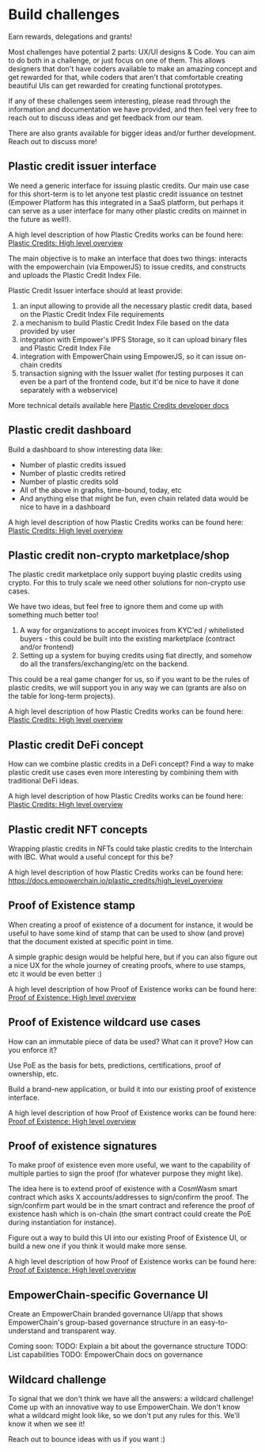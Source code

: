 # Build challenges

Earn rewards, delegations and grants!

Most challenges have potential 2 parts: UX/UI designs & Code. 
You can aim to do both in a challenge, or just focus on one of them. 
This allows designers that don't have coders available to make an amazing concept and get rewarded for that, 
while coders that aren't that comfortable creating beautiful UIs can get rewarded for creating functional prototypes.

If any of these challenges seem interesting, please read through the information and documentation we have provided, and then feel very free to reach out to discuss ideas and get feedback from our team.

There are also grants available for bigger ideas and/or further development. Reach out to discuss more!

## Plastic credit issuer interface

We need a generic interface for issuing plastic credits. Our main use case for this short-term is to let anyone test plastic credit issuance on testnet (Empower Platform has this integrated in a SaaS platform, but perhaps it can serve as a user interface for many other plastic credits on mainnet in the future as well!).

A high level description of how Plastic Credits works can be found here: [Plastic Credits: High level overview](../plastic-credits/high-level-overview.md)

The main objective is to make an interface that does two things: interacts with the empowerchain (via EmpowerJS) to issue credits, and constructs and uploads the Plastic Credit Index File.

Plastic Credit Issuer interface should at least provide:

1. an input allowing to provide all the necessary plastic credit data, based on the Plastic Credit Index File requirements
2. a mechanism to build Plastic Credit Index File based on the data provided by user
3. integration with Empower's IPFS Storage, so it can upload binary files and Plastic Credit Index File
4. integration with EmpowerChain using EmpowerJS, so it can issue on-chain credits
5. transaction signing with the Issuer wallet (for testing purposes it can even be a part of the frontend code, but it'd be nice to have it done separately with a webservice)

More technical details available here [Plastic Credits developer docs](../developers/plastic-credits.md)

## Plastic credit dashboard
Build a dashboard to show interesting data like:

- Number of plastic credits issued
- Number of plastic credits retired
- Number of plastic credits sold
- All of the above in graphs, time-bound, today, etc
- And anything else that might be fun, even chain related data would be nice to have in a dashboard

A high level description of how Plastic Credits works can be found here: [Plastic Credits: High level overview](../plastic-credits/high-level-overview.md)

## Plastic credit non-crypto marketplace/shop
The plastic credit marketplace only support buying plastic credits using crypto. For this to truly scale we need other solutions for non-crypto use cases.

We have two ideas, but feel free to ignore them and come up with something much better too!

1. A way for organizations to accept invoices from KYC'ed / whitelisted buyers - this could be built into the existing marketplace (contract and/or frontend)
2. Setting up a system for buying credits using fiat directly, and somehow do all the transfers/exchanging/etc on the backend.

This could be a real game changer for us, so if you want to be the rules of plastic credits, we will support you in any way we can (grants are also on the table for long-term projects).

A high level description of how Plastic Credits works can be found here: [Plastic Credits: High level overview](../plastic-credits/high-level-overview.md)

## Plastic credit DeFi concept
How can we combine plastic credits in a DeFi concept? Find a way to make plastic credit use cases even more interesting by combining them with traditional DeFi ideas.

A high level description of how Plastic Credits works can be found here: [Plastic Credits: High level overview](../plastic-credits/high-level-overview.md)

## Plastic credit NFT concepts
Wrapping plastic credits in NFTs could take plastic credits to the Interchain with IBC. What would a useful concept for this be?

A high level description of how Plastic Credits works can be found here: https://docs.empowerchain.io/plastic_credits/high_level_overview

## Proof of Existence stamp
When creating a proof of existence of a document for instance, it would be useful to have some kind of stamp that can be used to show (and prove) that the document existed at specific point in time.

A simple graphic design would be helpful here, but if you can also figure out a nice UX for the whole journey of creating proofs, where to use stamps, etc it would be even better :)

A high level description of how Proof of Existence works can be found here: [Proof of Existence: High level overview](../proof-of-existence/high-level-overview.md)

## Proof of Existence wildcard use cases
How can an immutable piece of data be used? What can it prove? How can you enforce it?

Use PoE as the basis for bets, predictions, certifications, proof of ownership, etc.

Build a brand-new application, or build it into our existing proof of existence interface.

A high level description of how Proof of Existence works can be found here: [Proof of Existence: High level overview](../proof-of-existence/high-level-overview.md)

## Proof of existence signatures
To make proof of existence even more useful, we want to the capability of multiple parties to sign the proof (for whatever purpose they might like).

The idea here is to extend proof of existence with a CosmWasm smart contract which asks X accounts/addresses to sign/confirm the proof. The sign/confirm part would be in the smart contract and reference the proof of existence hash which is on-chain (the smart contract could create the PoE during instantiation for instance).

Figure out a way to build this UI into our existing Proof of Existence UI, or build a new one if you think it would make more sense.

A high level description of how Proof of Existence works can be found here: [Proof of Existence: High level overview](../proof-of-existence/high-level-overview.md)

## EmpowerChain-specific Governance UI
Create an EmpowerChain branded governance UI/app that shows EmpowerChain's group-based governance structure in an easy-to-understand and transparent way.

Coming soon:
TODO: Explain a bit about the governance structure
TODO: List capabilities
TODO: EmpowerChain docs on governance

## Wildcard challenge
To signal that we don't think we have all the answers: a wildcard challenge! 
Come up with an innovative way to use EmpowerChain.
We don't know what a wildcard might look like, so we don't put any rules for this. We'll know it when we see it!

Reach out to bounce ideas with us if you want :)